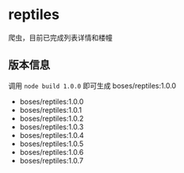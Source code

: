 # reptiles

爬虫，目前已完成列表详情和楼幢

## 版本信息

调用 `node build 1.0.0` 即可生成 boses/reptiles:1.0.0

- boses/reptiles:1.0.0
- boses/reptiles:1.0.1
- boses/reptiles:1.0.2
- boses/reptiles:1.0.3
- boses/reptiles:1.0.4
- boses/reptiles:1.0.5
- boses/reptiles:1.0.6
- boses/reptiles:1.0.7
